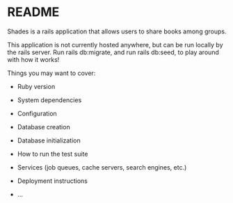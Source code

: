 # README

Shades is a rails application that allows users to share books among groups. 

This application is not currently hosted anywhere, but can be run locally by the rails server. Run rails db:migrate, and run rails db:seed, to play around with how it works!






Things you may want to cover:

* Ruby version

* System dependencies

* Configuration

* Database creation

* Database initialization

* How to run the test suite

* Services (job queues, cache servers, search engines, etc.)

* Deployment instructions

* ...
